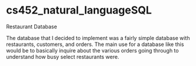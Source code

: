# cs452_natural_languageSQL
Restaurant Database

The database that I decided to implement was a fairly simple database with restaurants, customers, and orders. The main use for a database like this would be to basically inquire about the various orders going through to understand how busy select restaurants were.


